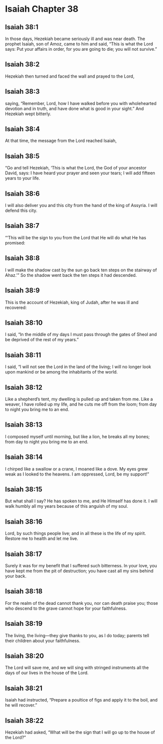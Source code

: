 # Isaiah Chapter 38

## Isaiah 38:1

In those days, Hezekiah became seriously ill and was near death. The prophet Isaiah, son of Amoz, came to him and said, “This is what the Lord says: Put your affairs in order, for you are going to die; you will not survive.”

## Isaiah 38:2

Hezekiah then turned and faced the wall and prayed to the Lord,

## Isaiah 38:3

saying, “Remember, Lord, how I have walked before you with wholehearted devotion and in truth, and have done what is good in your sight.” And Hezekiah wept bitterly.

## Isaiah 38:4

At that time, the message from the Lord reached Isaiah,

## Isaiah 38:5

“Go and tell Hezekiah, ‘This is what the Lord, the God of your ancestor David, says: I have heard your prayer and seen your tears; I will add fifteen years to your life.

## Isaiah 38:6

I will also deliver you and this city from the hand of the king of Assyria. I will defend this city.

## Isaiah 38:7

“‘This will be the sign to you from the Lord that He will do what He has promised:

## Isaiah 38:8

I will make the shadow cast by the sun go back ten steps on the stairway of Ahaz.’” So the shadow went back the ten steps it had descended.

## Isaiah 38:9

This is the account of Hezekiah, king of Judah, after he was ill and recovered:

## Isaiah 38:10

I said, “In the middle of my days I must pass through the gates of Sheol and be deprived of the rest of my years.”

## Isaiah 38:11

I said, “I will not see the Lord in the land of the living; I will no longer look upon mankind or be among the inhabitants of the world.

## Isaiah 38:12

Like a shepherd’s tent, my dwelling is pulled up and taken from me. Like a weaver, I have rolled up my life, and he cuts me off from the loom; from day to night you bring me to an end.

## Isaiah 38:13

I composed myself until morning, but like a lion, he breaks all my bones; from day to night you bring me to an end.

## Isaiah 38:14

I chirped like a swallow or a crane, I moaned like a dove. My eyes grew weak as I looked to the heavens. I am oppressed, Lord, be my support!”

## Isaiah 38:15

But what shall I say? He has spoken to me, and He Himself has done it. I will walk humbly all my years because of this anguish of my soul.

## Isaiah 38:16

Lord, by such things people live; and in all these is the life of my spirit. Restore me to health and let me live.

## Isaiah 38:17

Surely it was for my benefit that I suffered such bitterness. In your love, you have kept me from the pit of destruction; you have cast all my sins behind your back.

## Isaiah 38:18

For the realm of the dead cannot thank you, nor can death praise you; those who descend to the grave cannot hope for your faithfulness.

## Isaiah 38:19

The living, the living—they give thanks to you, as I do today; parents tell their children about your faithfulness.

## Isaiah 38:20

The Lord will save me, and we will sing with stringed instruments all the days of our lives in the house of the Lord.

## Isaiah 38:21

Isaiah had instructed, “Prepare a poultice of figs and apply it to the boil, and he will recover.”

## Isaiah 38:22

Hezekiah had asked, “What will be the sign that I will go up to the house of the Lord?”

